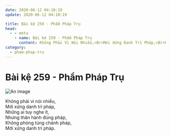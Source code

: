 ```yaml
---
date: 2020-06-12 04:10:19
update: 2020-06-12 04:10:19

title: Bài kệ 259 - Phẩm Pháp Trụ
head:
  - - meta
    - name: Bài kệ 259 - Phẩm Pháp Trụ
      content: Không Phải Vì Nói Nhiều,<Br>Mới Xứng Danh Trì Pháp,<Br>Những Ai Tuy Nghe Ít,<Br>Nhưng Thân Hành Đúng Pháp,<Br>Không Phóng Túng Chánh Pháp,<Br>Mới Xứng Danh Trì Pháp.<Br>
category:
  - pham-phap-tru
---
```


# Bài kệ 259 - Phẩm Pháp Trụ

![An image](/img/pham-phap-tru/pham-phap-tru-259.jpg)

Không phải vì nói nhiều,<br>Mới xứng danh trì pháp,<br>Những ai tuy nghe ít,<br>Nhưng thân hành đúng pháp,<br>Không phóng túng chánh pháp,<br>Mới xứng danh trì pháp.<br>
